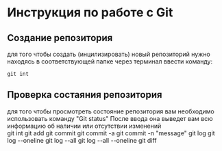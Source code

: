 # **Инструкция по работе с Git**

## Создание репозитория

для того чтобы создать (инцилизировать) новый репозиторий нужно находясь в соответствующей папке через терминал ввести команду:

    git int

## Проверка состаяния репозитория

для того чтобы просмотреть состояние репозитория вам необходимо использовать команду "Git status"
После ввода она выведет вам всю информацию об наличии или отсутствии изменений  
    git int
    git add
    git commit
    git commit -a
    git commit -n "message"
    git log
    git log --oneline
    git log --all
    git log --all --oneline
    git diff 